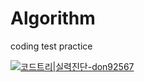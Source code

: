 # Algorithm
coding test practice

[![코드트리|실력진단-don92567](https://banner.codetree.ai/v1/banner/don92567)](https://www.codetree.ai/profiles/don92567)
